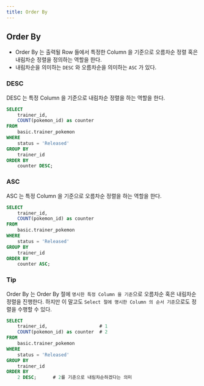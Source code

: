 ```yaml
---
title: Order By
---
```


## Order By
- Order By 는 출력될 Row 들에서 특정한 Column 을 기준으로 오름차순 정렬 혹은 내림차순 정렬을 정의하는 역할을 한다.
- 내림차순을 의미하는 `DESC` 와 오름차순을 의미하는 `ASC` 가 있다.

### DESC
DESC 는 특정 Column 을 기준으로 내림차순 정렬을 하는 역할을 한다.

```sql
SELECT
	trainer_id,                   
	COUNT(pokemon_id) as counter 
FROM
	basic.trainer_pokemon
WHERE
	status = 'Released'
GROUP BY
	trainer_id
ORDER BY
	counter DESC;
```

### ASC
ASC 는 특정 Column 을 기준으로 오름차순 정렬을 하는 역할을 한다.

```sql
SELECT
	trainer_id,                   
	COUNT(pokemon_id) as counter 
FROM
	basic.trainer_pokemon
WHERE
	status = 'Released'
GROUP BY
	trainer_id
ORDER BY
	counter ASC;
```

### Tip
Order By 는 Order By 절에 `명시한 특정 Column 을 기준`으로 오름차순 혹은 내림차순 정렬을 진행한다. 하지만 이 말고도 `Select 절에 명시한 Column 의 순서 기준`으로도 정렬을 수행할 수 있다.

```sql
SELECT
	trainer_id,                   # 1
	COUNT(pokemon_id) as counter  # 2
FROM
	basic.trainer_pokemon
WHERE
	status = 'Released'
GROUP BY
	trainer_id
ORDER BY
	2 DESC;      # 2를 기준으로 내림차순하겠다는 의미
```
